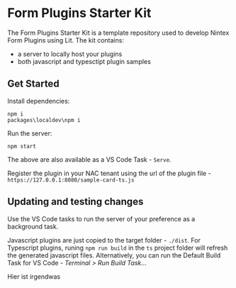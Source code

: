 # Form Plugins Starter Kit

The Form Plugins Starter Kit is a template repository used to develop Nintex Form Plugins using Lit. The kit contains:

- a server to locally host your plugins
- both javascript and typesctipt plugin samples

## Get Started

Install dependencies:
    
    npm i 
    packages\localdev\npm i

Run the server:

    npm start

The above are also available as a VS Code Task - `Serve`.

Register the plugin in your NAC tenant using the url of the plugin file - `https://127.0.0.1:8080/sample-card-ts.js`

## Updating and testing changes

Use the VS Code tasks to run the server of your preference as a background task.

Javascript plugins are just copied to the target folder - `./dist`. For Typescript plugins, runing `npm run build` in the `ts` project folder will refresh the generated javascript files. Alternatively, you can run the Default Build Task for VS Code - *Terminal > Run Build Task...*




Hier ist irgendwas


